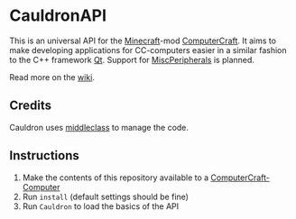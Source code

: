 # CauldronAPI

This is an universal API for the [Minecraft](http://minecraft.net/)-mod [ComputerCraft](http://computercraft.info/). It aims to make developing applications for CC-computers easier in a similar fashion to the C++ framework [Qt](http://qt-project.org/). Support for [MiscPeripherals](http://www.computercraft.info/forums2/index.php?/topic/4587-cc15mc147-miscperipherals-31/) is planned.

Read more on the [wiki](https://github.com/danielp1000/CauldronAPI/wiki).

## Credits

Cauldron uses [middleclass](https://github.com/kikito/middleclass) to manage the code.

## Instructions
1. Make the contents of this repository available to a [ComputerCraft-Computer](http://computercraft.info/wiki/Computer)
2. Run `install` (default settings should be fine)
3. Run `Cauldron` to load the basics of the API
